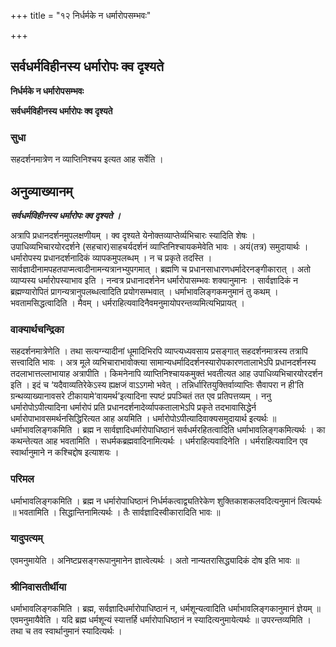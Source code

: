 +++
title = "१२ निर्धर्मके न धर्मारोपसम्भवः"

+++


## सर्वधर्मविहीनस्य धर्मारोपः क्व दृश्यते

**निर्धर्मके न धर्मारोपसम्भवः**

**सर्वधर्मविहीनस्य धर्मारोपः क्व दृश्यते**

### **सुधा**

सहदर्शनमात्रेण न व्याप्तिनिश्चय इत्यत आह सर्वेति ।

## **अनुव्याख्यानम्**

***सर्वधर्मविहीनस्य धर्मारोपः क्व दृश्यते ।***

अत्रापि प्रधानदर्शनमुपलक्षणीयम् । क्व दृश्यते येनोक्तव्याप्तेर्व्यभिचारः स्यादिति शेषः । उपाधिव्यभिचारयोरदर्शने (सहचार)साहचर्यदर्शनं व्याप्तिनिश्चायकमेवेति भावः । अयं(तत्र) समुदायार्थः । धर्मारोपस्य प्रधानदर्शनादिकं व्यापकमुपलब्धम् । न च प्रकृते तदस्ति । सार्वज्ञादीनामपहतपाप्मत्वादीनामन्यत्रानभ्युपगमात् । ब्रह्मणि च प्रधानसाधारणधर्मादेरनङ्गीकारात् । अतो व्याप्यस्य धर्मारोपस्याभाव इति । नन्वत्र प्रधानादर्शनेन धर्मारोपासम्भवः शक्यानुमानः । सार्वज्ञादिकं न ब्रह्मण्यारोपितं प्रागन्यत्रानुपलब्धत्वादिति प्रयोगसम्भवात् । धर्माभावलिङ्गकमनुमानं तु कथम् । भवतामसिद्धत्वादिति । मैवम् । धर्मराहित्यवादिनैवमनुमायोपरन्तव्यमित्यभिप्रायत् ।

### **वाक्यार्थचन्द्रिका**

सहदर्शनमात्रेणेति । तथा सत्यग्न्यादीनां धूमादिभिरपि व्याप्त्यध्यवसाय प्रसङ्गात् सहदर्शनमात्रस्य तत्रापि सत्त्वादिति भावः । अत्र मूले व्यभिचाराभावोक्त्या सामान्यधर्मादिदर्शनस्यारोपकारणतालाभेऽपि प्रधानदर्शनस्य तदलाभात्तल्लाभायाह अत्रापीति । किमनेनापि व्याप्तिनिश्चायकमुक्तं भवतीत्यत आह उपाधिव्यभिचारयोरदर्शन इति । इदं च ‘यदैवाव्यतिरेकेऽस्य ह्यक्षजं वाऽऽगमो भवेत् । तन्निर्धारितयुक्तिर्वाव्याप्तिः सैवापरा न ही’ति ग्रन्थव्याख्यानावसरे टीकायामे‘वायमर्थ’इत्यादिना स्पष्टं प्रपञ्चितं तत एव प्रतिपत्तव्यम् । ननु धर्मारोपोऽपीत्यादिना धर्मारोपं प्रति प्रधानदर्शनादेर्व्यापकतालाभेऽपि प्रकृते तदभावासिद्धेर्न धर्मारोपाभावसमर्थनसिद्धिरित्यत आह अयमिति । धर्मारोपोऽपीत्यादिवाक्यसमुदायार्थ इत्यर्थः ॥ धर्माभावलिङ्गकमिति । ब्रह्म न सार्वज्ञादिधर्मारोपाधिष्ठानं सर्वधर्मरहितत्वादिति धर्माभावलिङ्गकमित्यर्थः । का कथन्तेत्यत आह भवतामिति । सधर्मकब्रह्मवादिनामित्यर्थः । धर्मराहित्यवादिनेति । धर्मराहित्यवादिन एव स्वार्थानुमाने न कश्चिद्दोष इत्याशयः ।

### **परिमल**

धर्माभावलिङ्गकमिति । ब्रह्म न धर्मारोपाधिष्ठानं निर्धर्मकत्वाद्व्यतिरेकेण शुक्तिकाशकलवदित्यनुमानं त्वित्यर्थः ॥ भवतामिति । सिद्धान्तिनामित्यर्थः । तैः सार्वज्ञादिस्वीकारादिति भावः ॥

### **यादुपत्यम्**

एवमनुमायेति । अनिष्टप्रसङ्गरूपानुमानेन ज्ञात्वेत्यर्थः । अतो नान्यतरासिद्ध्यादिकं दोष इति भावः ॥

### **श्रीनिवासतीर्थीया**

धर्माभावलिङ्गकमिति । ब्रह्म, सर्वज्ञादिधर्मारोपाधिष्ठानं न, धर्मशून्यत्वादिति धर्माभावलिङ्गकानुमानं ज्ञेयम् ॥ एवमनुमायैवेति । यदि ब्रह्म धर्मशून्यं स्यात्तर्हि धर्मारोपाधिष्ठानं न स्यादित्यनुमायेत्यर्थः ॥ उपरन्तव्यमिति । तथा च तव स्वार्थानुमानं स्यादित्यर्थः ।

